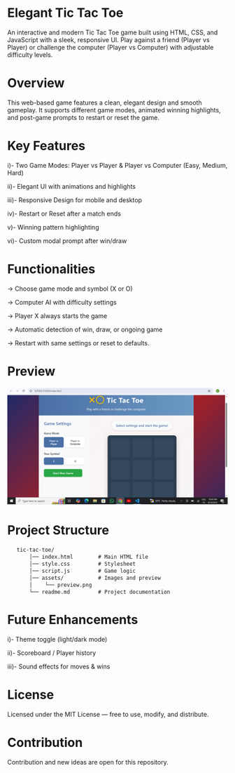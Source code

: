 # Elegant Tic Tac Toe
An interactive and modern Tic Tac Toe game built using HTML, CSS, and JavaScript with a sleek, responsive UI.
Play against a friend (Player vs Player) or challenge the computer (Player vs Computer) with adjustable difficulty levels.

# Overview
This web-based game features a clean, elegant design and smooth gameplay.
It supports different game modes, animated winning highlights, and post-game prompts to restart or reset the game.

# Key Features
i)- Two Game Modes: Player vs Player & Player vs Computer (Easy, Medium, Hard)

ii)- Elegant UI with animations and highlights

iii)- Responsive Design for mobile and desktop

iv)- Restart or Reset after a match ends

v)- Winning pattern highlighting

vi)- Custom modal prompt after win/draw

# Functionalities
-> Choose game mode and symbol (X or O)

-> Computer AI with difficulty settings

-> Player X always starts the game

-> Automatic detection of win, draw, or ongoing game

-> Restart with same settings or reset to defaults.

# Preview
![PreviewPhoto](assets/Preview.png)

# Project Structure
       tic-tac-toe/
           │── index.html        # Main HTML file
           │── style.css         # Stylesheet
           │── script.js         # Game logic
           │── assets/           # Images and preview
           │    └── preview.png
           └── readme.md         # Project documentation

# Future Enhancements
i)- Theme toggle (light/dark mode)

ii)- Scoreboard / Player history

iii)- Sound effects for moves & wins

# License
Licensed under the MIT License — free to use, modify, and distribute.

# Contribution
Contribution and new ideas are open for this repository.

